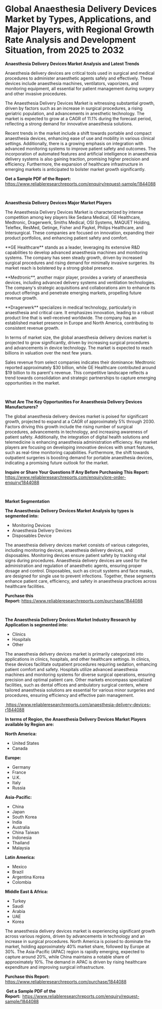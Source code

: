 <p><h1>Global Anaesthesia Delivery Devices Market by Types, Applications, and Major Players, with Regional Growth Rate Analysis and Development Situation, from 2025 to 2032</h1></p><p><strong>Anaesthesia Delivery Devices Market Analysis and Latest Trends</strong></p>
<p><p>Anaesthesia delivery devices are critical tools used in surgical and medical procedures to administer anaesthetic agents safely and effectively. These devices include anaesthesia machines, ventilators, vaporizers, and monitoring equipment, all essential for patient management during surgery and other invasive procedures. </p><p>The Anaesthesia Delivery Devices Market is witnessing substantial growth, driven by factors such as an increase in surgical procedures, a rising geriatric population, and advancements in anesthetic technology. The market is expected to grow at a CAGR of 11.1% during the forecast period, reflecting a strong demand for innovative anaesthesia solutions. </p><p>Recent trends in the market include a shift towards portable and compact anaesthesia devices, enhancing ease of use and mobility in various clinical settings. Additionally, there is a growing emphasis on integration with advanced monitoring systems to improve patient safety and outcomes. The incorporation of automated features and artificial intelligence in anaesthesia delivery systems is also gaining traction, promising higher precision and efficiency. Furthermore, the expansion of healthcare infrastructure in emerging markets is anticipated to bolster market growth significantly.</p></p>
<p><strong>Get a Sample PDF of the Report:&nbsp;</strong> <a href="https://www.reliableresearchreports.com/enquiry/request-sample/1844088?utm_campaign=3136&utm_medium=2&utm_source=Github&utm_content=ia&utm_term=14042025&utm_id=anaesthesia-delivery-devices">https://www.reliableresearchreports.com/enquiry/request-sample/1844088</a></p>
<p>&nbsp;</p>
<p><strong>Anaesthesia Delivery Devices Major Market Players</strong></p>
<p><p>The Anaesthesia Delivery Devices Market is characterized by intense competition among key players like Sedana Medical, GE Healthcare, Medtronic, Dragerwerk, Smiths Medical, OSI Systems, MAQUET Holding, Teleflex, ResMed, Getinge, Fisher and Paykel, Philips Healthcare, and Intersurgical. These companies are focused on innovation, expanding their product portfolios, and enhancing patient safety and comfort.</p><p>**GE Healthcare** stands as a leader, leveraging its extensive R&D capabilities to develop advanced anaesthesia machines and monitoring systems. The company has seen steady growth, driven by increased surgical procedures and rising demand for minimally invasive surgeries. Its market reach is bolstered by a strong global presence.</p><p>**Medtronic**, another major player, provides a variety of anaesthesia devices, including advanced delivery systems and ventilation technologies. The company's strategic acquisitions and collaborations aim to enhance its product offerings and penetrate emerging markets, propelling future revenue growth.</p><p>**Dragerwerk** specializes in medical technology, particularly in anaesthesia and critical care. It emphasizes innovation, leading to a robust product line that is well-received worldwide. The company has an established market presence in Europe and North America, contributing to consistent revenue growth.</p><p>In terms of market size, the global anaesthesia delivery devices market is projected to grow significantly, driven by increasing surgical procedures and advancements in device technology. The market is expected to reach billions in valuation over the next few years.</p><p>Sales revenue from select companies indicates their dominance: Medtronic reported approximately $30 billion, while GE Healthcare contributed around $19 billion to its parent's revenue. This competitive landscape reflects a trend towards consolidation and strategic partnerships to capture emerging opportunities in the market.</p></p>
<p>&nbsp;</p>
<p><strong>What Are The Key Opportunities For Anaesthesia Delivery Devices Manufacturers?</strong></p>
<p><p>The global anaesthesia delivery devices market is poised for significant growth, projected to expand at a CAGR of approximately 5% through 2030. Factors driving this growth include the rising number of surgical procedures, advancements in technology, and increasing awareness of patient safety. Additionally, the integration of digital health solutions and telemedicine is enhancing anaesthesia administration efficiency. Key market players are focusing on developing innovative devices with smart features, such as real-time monitoring capabilities. Furthermore, the shift towards outpatient surgeries is boosting demand for portable anaesthesia devices, indicating a promising future outlook for the market.</p></p>
<p><strong>Inquire or Share Your Questions If Any Before Purchasing This Report:</strong> <a href="https://www.reliableresearchreports.com/enquiry/pre-order-enquiry/1844088?utm_campaign=3136&utm_medium=2&utm_source=Github&utm_content=ia&utm_term=14042025&utm_id=anaesthesia-delivery-devices">https://www.reliableresearchreports.com/enquiry/pre-order-enquiry/1844088</a></p>
<p>&nbsp;</p>
<p><strong>Market Segmentation</strong></p>
<p><strong>The Anaesthesia Delivery Devices Market Analysis by types is segmented into:</strong></p>
<p><ul><li>Monitoring Devices</li><li>Anaesthesia Delivery Devices</li><li>Disposables Device</li></ul></p>
<p><p>The anaesthesia delivery devices market consists of various categories, including monitoring devices, anaesthesia delivery devices, and disposables. Monitoring devices ensure patient safety by tracking vital signs during procedures. Anaesthesia delivery devices are used for the administration and regulation of anaesthetic agents, ensuring proper dosage and control. Disposables, such as circuit systems and face masks, are designed for single use to prevent infections. Together, these segments enhance patient care, efficiency, and safety in anaesthesia practices across healthcare facilities.</p></p>
<p><strong>Purchase this Report:&nbsp;</strong><a href="https://www.reliableresearchreports.com/purchase/1844088?utm_campaign=3136&utm_medium=2&utm_source=Github&utm_content=ia&utm_term=14042025&utm_id=anaesthesia-delivery-devices">https://www.reliableresearchreports.com/purchase/1844088</a></p>
<p>&nbsp;</p>
<p><strong>The Anaesthesia Delivery Devices Market Industry Research by Application is segmented into:</strong></p>
<p><ul><li>Clinics</li><li>Hospitals</li><li>Other</li></ul></p>
<p><p>The anaesthesia delivery devices market is primarily categorized into applications in clinics, hospitals, and other healthcare settings. In clinics, these devices facilitate outpatient procedures requiring sedation, enhancing patient comfort and safety. Hospitals utilize advanced anaesthesia machines and monitoring systems for diverse surgical operations, ensuring precision and optimal patient care. Other markets encompass specialized facilities, such as dental offices and ambulatory surgical centers, where tailored anaesthesia solutions are essential for various minor surgeries and procedures, ensuring efficiency and effective pain management.</p></p>
<p><a href="https://www.reliableresearchreports.com/anaesthesia-delivery-devices-r1844088?utm_campaign=3136&utm_medium=2&utm_source=Github&utm_content=ia&utm_term=14042025&utm_id=anaesthesia-delivery-devices">&nbsp;https://www.reliableresearchreports.com/anaesthesia-delivery-devices-r1844088</a></p>
<p><strong>In terms of Region, the Anaesthesia Delivery Devices Market Players available by Region are:</strong></p>
<p>
    <p> <strong> North America: </strong>
        <ul>
            <li>United States</li>
            <li>Canada</li>
        </ul>
        </p> 
    <p> <strong> Europe: </strong>
        <ul>
            <li>Germany</li>
            <li>France</li>
            <li>U.K.</li>
            <li>Italy</li>
            <li>Russia</li>
        </ul>
        </p> 
    <p> <strong> Asia-Pacific: </strong>
        <ul>
            <li>China</li>
            <li>Japan</li>
            <li>South Korea</li>
            <li>India</li>
            <li>Australia</li>
            <li>China Taiwan</li>
            <li>Indonesia</li>
            <li>Thailand</li>
            <li>Malaysia</li>
        </ul>
        </p> 
    <p> <strong> Latin America: </strong>
        <ul>
            <li>Mexico</li>
            <li>Brazil</li>
            <li>Argentina Korea</li>
            <li>Colombia</li>
        </ul>
        </p> 
    <p> <strong> Middle East & Africa: </strong>
        <ul>
            <li>Turkey</li>
            <li>Saudi</li>
            <li>Arabia</li>
            <li>UAE</li>
            <li>Korea</li>
        </ul>
    </p>
    </p>
<p><p>The anaesthesia delivery devices market is experiencing significant growth across various regions, driven by advancements in technology and an increase in surgical procedures. North America is poised to dominate the market, holding approximately 40% market share, followed by Europe at 30%. The Asia-Pacific (APAC) region is rapidly emerging, expected to capture around 20%, while China maintains a notable share of approximately 10%. The demand in APAC is driven by rising healthcare expenditure and improving surgical infrastructure.</p></p>
<p><strong>Purchase this Report: </strong><a href="https://www.reliableresearchreports.com/purchase/1844088?utm_campaign=3136&utm_medium=2&utm_source=Github&utm_content=ia&utm_term=14042025&utm_id=anaesthesia-delivery-devices">https://www.reliableresearchreports.com/purchase/1844088</a></p>
<p>&nbsp;<strong>Get a Sample PDF of the Report:&nbsp;&nbsp;</strong><a href="https://www.reliableresearchreports.com/enquiry/request-sample/1844088?utm_campaign=3136&utm_medium=2&utm_source=Github&utm_content=ia&utm_term=14042025&utm_id=anaesthesia-delivery-devices">https://www.reliableresearchreports.com/enquiry/request-sample/1844088</a></p>
<p><strong></strong></p>
<p><p></p><p></p><p></p></p>
